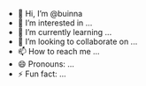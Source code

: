 - 👋 Hi, I’m @buinna
- 👀 I’m interested in ...
- 🌱 I’m currently learning ...
- 💞️ I’m looking to collaborate on ...
- 📫 How to reach me ...
- 😄 Pronouns: ...
- ⚡ Fun fact: ...

<!---
buinna/buinna is a ✨ special ✨ repository because its `README.md` (this file) appears on your GitHub profile.
You can click the Preview link to take a look at your changes.
--->
